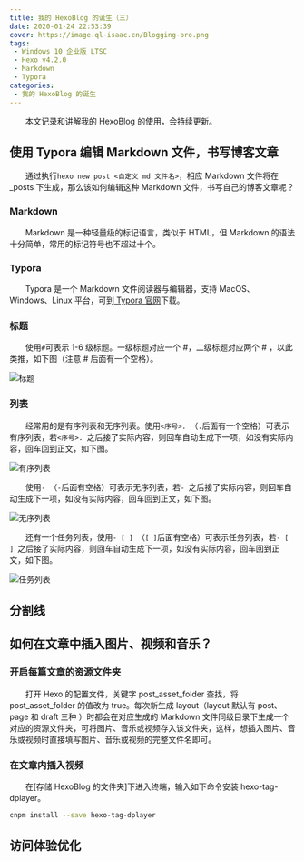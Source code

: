 ```yaml
---
title: 我的 HexoBlog 的诞生（三）
date: 2020-01-24 22:53:39
cover: https://image.ql-isaac.cn/Blogging-bro.png
tags:
 - Windows 10 企业版 LTSC
 - Hexo v4.2.0
 - Markdown
 - Typora
categories:
 - 我的 HexoBlog 的诞生
---
```


　　本文记录和讲解我的 HexoBlog 的使用，会持续更新。

<!-- more -->

<script src="https://cdn.jsdelivr.net/npm/hls.js"></script>

## 使用 Typora 编辑 Markdown 文件，书写博客文章

　　通过执行`hexo new post <自定义 md 文件名>`，相应 Markdown 文件将在 _posts 下生成，那么该如何编辑这种 Markdown 文件，书写自己的博客文章呢？

### Markdown

　　Markdown 是一种轻量级的标记语言，类似于 HTML，但 Markdown 的语法十分简单，常用的标记符号也不超过十个。

### Typora

　　Typora 是一个 Markdown 文件阅读器与编辑器，支持 MacOS、Windows、Linux 平台，可到[ Typora 官网](https://typora.io/)下载。

### 标题

　　使用`#`可表示 1-6 级标题。一级标题对应一个 #，二级标题对应两个 # ，以此类推，如下图（注意 # 后面有一个空格）。

![标题](https://cdn.jsdelivr.net/npm/post-gifs-1/My-HexoBlog-with-NexT(3)/标题.gif)

### 列表

　　经常用的是有序列表和无序列表。使用`<序号>. `（`.`后面有一个空格）可表示有序列表，若`<序号>. `之后接了实际内容，则回车自动生成下一项，如没有实际内容，回车回到正文，如下图。

![有序列表](https://cdn.jsdelivr.net/npm/post-gifs-1/My-HexoBlog-with-NexT(3)/有序列表.gif)

　　使用`- `（`-`后面有空格）可表示无序列表，若`- `之后接了实际内容，则回车自动生成下一项，如没有实际内容，回车回到正文，如下图。

![无序列表](https://cdn.jsdelivr.net/npm/post-gifs-1/My-HexoBlog-with-NexT(3)/无序列表.gif)

　　还有一个任务列表，使用`- [ ] `（`[ ]`后面有空格）可表示任务列表，若`- [ ] `之后接了实际内容，则回车自动生成下一项，如没有实际内容，回车回到正文，如下图。

![任务列表](https://cdn.jsdelivr.net/npm/post-gifs-1/My-HexoBlog-with-NexT(3)/任务列表.gif)

## 分割线



## 如何在文章中插入图片、视频和音乐？

### 开启每篇文章的资源文件夹

　　打开 Hexo 的配置文件，关键字 post_asset_folder 查找，将 post_asset_folder 的值改为 true。每次新生成 layout（layout 默认有 post、page 和 draft 三种 ）时都会在对应生成的 Markdown 文件同级目录下生成一个对应的资源文件夹，可将图片、音乐或视频存入该文件夹，这样，想插入图片、音乐或视频时直接填写图片、音乐或视频的完整文件名即可。

### 在文章内插入视频

　　在[存储 HexoBlog 的文件夹]下进入终端，输入如下命令安装  hexo-tag-dplayer。

```bash
cnpm install --save hexo-tag-dplayer
```

## 访问体验优化



